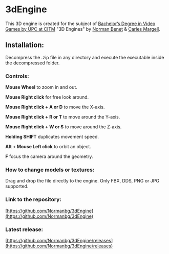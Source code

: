 # 3dEngine
This 3D engine is created for the subject of [Bachelor’s Degree in Video Games by UPC at CITM](https://www.citm.upc.edu/ing/estudis/graus-videojocs/) "3D Engines" by [Norman Benet](https://github.com/Normanbg) & [Carles Margelí](https://github.com/Margeli).

## Installation:
Decompress the .zip file in any directory and execute the executable inside the decompressed folder.

### Controls:
**Mouse Wheel** to zoom in and out.

**Mouse Right click** for free look around.

**Mouse Right click + A or D** to move  the X-axis.

**Mouse Right click + R or T** to move around the Y-axis.

**Mouse Right click + W or S** to move around the Z-axis.

**Holding SHIFT** duplicates movement speed.

**Alt + Mouse Left click** to orbit an object.

**F** focus the camera around the geometry.

### How to change models or textures:
Drag and drop the file directly to the engine. Only FBX, DDS, PNG or JPG supported. 

### Link to the repository:
[https://github.com/Normanbg/3dEngine](https://github.com/Normanbg/3dEngine)

### Latest release:
[https://github.com/Normanbg/3dEngine/releases](https://github.com/Normanbg/3dEngine/releases)
